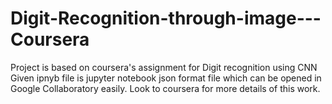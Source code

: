 # Digit-Recognition-through-image---Coursera
Project is based on coursera's assignment for Digit recognition using CNN
Given ipnyb file is jupyter notebook json format file which can be opened in Google Collaboratory easily.
Look to coursera for more details of this work.
